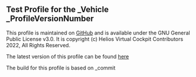 ## Test Profile for the _Vehicle _ProfileVersionNumber

This profile is maintained on [GitHub](_ProjectURL) and is available under the GNU General Public License v3.0.  It is copyright (c) Helios Virtual Cockpit Contributors 2022, All Rights Reserved.

The latest version of this profile can be found [here](_Repository)

The build for this profile is based on _commit
